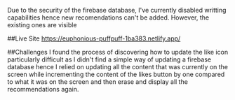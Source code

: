 Due to the security of the firebase database, I've currently disabled writting capabilities hence new recomendations can't be added. However, the existing ones are visible

##Live Site
https://euphonious-puffpuff-1ba383.netlify.app/

##Challenges
I found the process of discovering how to update the like icon particularly difficult as I didn't find a simple way of updating a firebase database hence I relied on updating all the content that was currently on the screen while incrementing the content of the likes button by one compared to what it was on the screen and then erase and display all the recommendations again.
